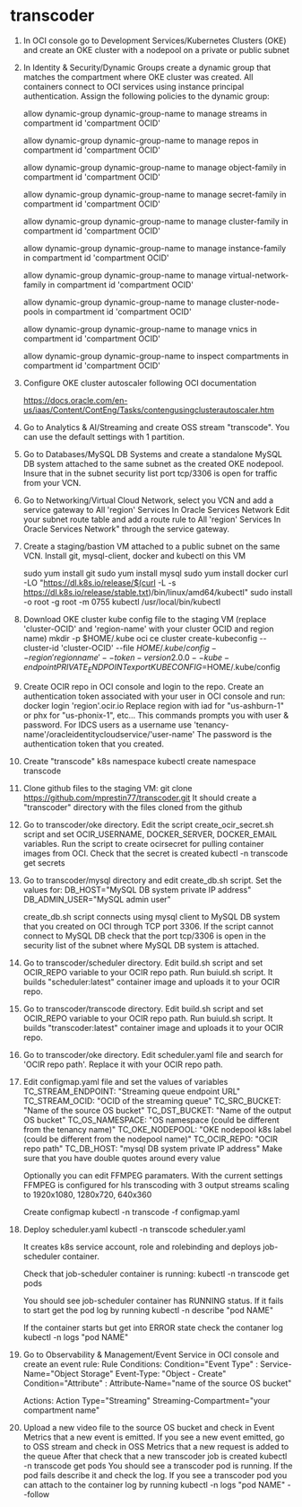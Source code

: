 # transcoder

1. In OCI console go to Development Services/Kubernetes Clusters (OKE) and create an OKE cluster with a nodepool on a private or public subnet

2. In Identity & Security/Dynamic Groups create a dynamic group that matches the compartment where OKE cluster was created. 
   All containers connect to OCI services using instance principal authentication.  Assign the following policies to the dynamic group:
   
   allow dynamic-group dynamic-group-name to manage streams in compartment id 'compartment OCID'
   
   allow dynamic-group dynamic-group-name to manage repos in compartment id 'compartment OCID'
   
   allow dynamic-group dynamic-group-name to manage object-family in compartment id 'compartment OCID'
   
   allow dynamic-group dynamic-group-name to manage secret-family in compartment id 'compartment OCID'
   
   allow dynamic-group dynamic-group-name to manage cluster-family in compartment id 'compartment OCID'
   
   allow dynamic-group dynamic-group-name to manage instance-family in compartment id 'compartment OCID'
   
   allow dynamic-group dynamic-group-name to manage virtual-network-family in compartment id 'compartment OCID'
   
   allow dynamic-group dynamic-group-name to manage cluster-node-pools in compartment id 'compartment OCID'
   
   allow dynamic-group dynamic-group-name to manage vnics in compartment id 'compartment OCID'
   
   allow dynamic-group dynamic-group-name to inspect compartments in compartment id 'compartment OCID'

3. Configure OKE cluster autoscaler following OCI documentation

   https://docs.oracle.com/en-us/iaas/Content/ContEng/Tasks/contengusingclusterautoscaler.htm

4. Go to Analytics & AI/Streaming and create OSS stream "transcode". You can use the default settings with 1 partition.

5. Go to Databases/MySQL DB Systems and create a standalone MySQL DB system attached to the same subnet as the created OKE nodepool.
   Insure that in the subnet security list port tcp/3306 is open for traffic from your VCN.

6. Go to Networking/Virtual Cloud Network, select you VCN and add a service gateway to All 'region' Services In Oracle Services Network 
   Edit your subnet route table and add a route rule to All 'region' Services In Oracle Services Network" through the service gateway.
   
7. Create a staging/bastion VM attached to a public subnet on the same VCN. Install git, mysql-client, docker and kubectl on this VM

   sudo yum install git
   sudo yum install mysql
   sudo yum install docker
   curl -LO "https://dl.k8s.io/release/$(curl -L -s https://dl.k8s.io/release/stable.txt)/bin/linux/amd64/kubectl"
   sudo install -o root -g root -m 0755 kubectl /usr/local/bin/kubectl

8. Download OKE cluster kube config file to the staging VM (replace 'cluster-OCID' and 'region-name' with your cluster OCID and region name)
   mkdir -p $HOME/.kube
   oci ce cluster create-kubeconfig --cluster-id 'cluster-OCID' --file $HOME/.kube/config --region 'region name'  --token-version 2.0.0  --kube-endpoint PRIVATE_ENDPOINT
   export KUBECONFIG=$HOME/.kube/config

9. Create OCIR repo in OCI console and login to the repo. Create an authentication token associated with your user in OCI console and run:
   docker login 'region'.ocir.io
   Replace region with iad for "us-ashburn-1" or phx for "us-phonix-1", etc...
   This commands prompts you with user & password. For IDCS users as a username use 'tenancy-name'/oracleidentitycloudservice/'user-name'
   The password is the authentication token that you created.

10. Create "transcode" k8s namespace
   kubectl create namespace transcode

11. Clone github files to the staging VM:
    git clone https://github.com/mprestin77/transcoder.git
    It should create a "transcoder" directory with the files cloned from the github

12. Go to transcoder/oke directory. Edit the script create_ocir_secret.sh script and set OCIR_USERNAME, DOCKER_SERVER, DOCKER_EMAIL variables. 
    Run the script to create ocirsecret for pulling container images from OCI. Check  that the secret is created
    kubectl -n transcode get secrets

13. Go to transcoder/mysql directory and edit create_db.sh script. Set the values for:
    DB_HOST="MySQL DB system private IP address"
    DB_ADMIN_USER="MySQL admin user"   

    create_db.sh script connects using mysql client to MySQL DB system that you created on OCI through TCP port 3306. 
    If the script cannot connect to MySQL DB check that the port tcp/3306 is open in the security list of the subnet where MySQL DB system is attached.
  
14. Go to transcoder/scheduler directory.  Edit build.sh script and set OCIR_REPO variable to your OCIR repo path.
    Run buiuld.sh script. It builds "scheduler:latest" container image and uploads it to your OCIR repo.

15. Go to transcoder/transcode directory. Edit build.sh script and set OCIR_REPO variable to your OCIR repo path.
    Run buiuld.sh script. It builds "transcoder:latest" container image and uploads it to your OCIR repo. 

16. Go to transcoder/oke directory. Edit scheduler.yaml file and search for 'OCIR repo path'. Replace it with your OCIR repo path.

17. Edit configmap.yaml file and set the values of variables
    TC_STREAM_ENDPOINT: "Streaming queue endpoint URL"
    TC_STREAM_OCID: "OCID of the streaming queue"
    TC_SRC_BUCKET: "Name of the source OS bucket"
    TC_DST_BUCKET: "Name of the output OS bucket"
    TC_OS_NAMESPACE: "OS namespace (could be different from the tenancy name)"
    TC_OKE_NODEPOOL: "OKE nodepool k8s label (could be different from the nodepool name)"
    TC_OCIR_REPO: "OCIR repo path"
    TC_DB_HOST: "mysql DB system private IP address"
    Make sure that you have double quotes around every value

    Optionally you can edit FFMPEG paramaters. With the current settings FFMPEG is configured for hls transcoding with 3 output streams scaling to 1920x1080, 1280x720, 640x360

    Create configmap
    kubectl -n transcode -f configmap.yaml

18. Deploy scheduler.yaml 
    kubectl -n transcode scheduler.yaml

    It creates k8s service account, role and rolebinding and deploys job-scheduler container.

    Check that job-scheduler container is running:
    kubectl -n transcode get pods

    You should see job-scheduler container has RUNNING status. If it fails to start get the pod log by running
    kubectl -n describe "pod NAME"

    If the container starts but get into ERROR state check the contaner log
    kubectl -n logs "pod NAME" 

19. Go to Observability & Management/Event Service in OCI console and create an event rule:
    Rule Conditions:
    Condition="Event Type" :  Service-Name="Object Storage" Event-Type: "Object - Create"
    Condition="Attribute" : Attribute-Name="name of the source OS bucket"

    Actions:
    Action Type="Streaming" Streaming-Compartment="your compartment name"

20. Upload a new video file to the source OS bucket and check in Event Metrics that a new event is emitted. 
    If you see a new event emitted, go to OSS stream and check in OSS Metrics that a new request is added to the queue
    After that check that a new transcoder job is created
    kubectl -n transcode get pods
    You should see a transcoder pod is running. If the pod fails describe it and check the log.
    If you see a transcoder pod you can attach to the container log by running
    kubectl -n logs "pod NAME" --follow
    

